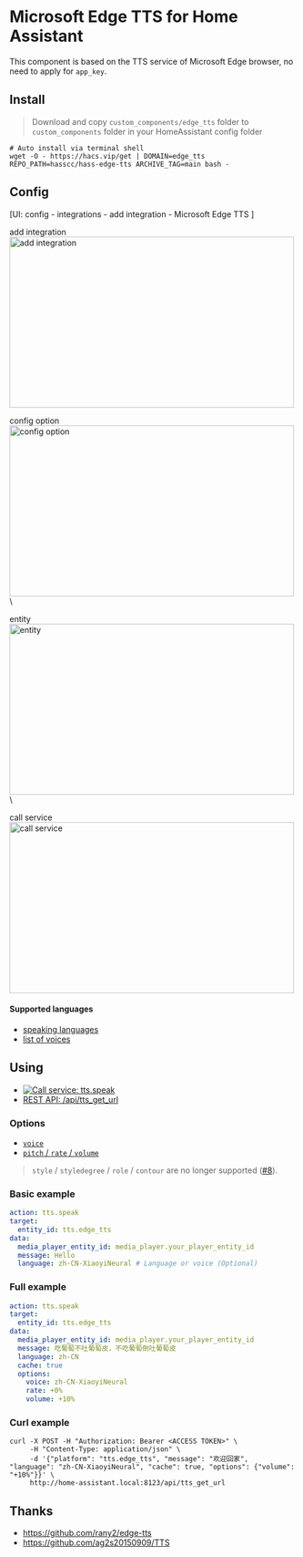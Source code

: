 # Microsoft Edge TTS for Home Assistant

This component is based on the TTS service of Microsoft Edge browser, no need to apply for `app_key`.


## Install

> Download and copy `custom_components/edge_tts` folder to `custom_components` folder in your HomeAssistant config folder

```shell
# Auto install via terminal shell
wget -O - https://hacs.vip/get | DOMAIN=edge_tts REPO_PATH=hasscc/hass-edge-tts ARCHIVE_TAG=main bash -
```


## Config

[UI: config - integrations - add integration - Microsoft Edge TTS ]

add integration \
<img width="500" height="300" alt="add integration" src="https://github.com/user-attachments/assets/3a4f3a30-bcd1-447e-8044-36c2bc3f78b0" /> 

config option \
<img width="500" height="300" alt="config option" src="https://github.com/user-attachments/assets/0cadaf9e-d316-49b9-b28d-f1a8f7e7551c" /> \

entity \
<img width="500" height="300" alt="entity" src="https://github.com/user-attachments/assets/42e8a6d7-c5e7-4f8f-9093-d93ca678ce87" /> \

call service \
<img width="500" height="300" alt="call service" src="https://github.com/user-attachments/assets/fa353f2d-623b-460b-8fa4-0cbbc233f073" /> 


#### Supported languages

- [speaking languages](https://docs.microsoft.com/zh-CN/azure/cognitive-services/speech-service/speech-synthesis-markup?tabs=csharp#adjust-speaking-languages)
- [list of voices](https://github.com/hasscc/hass-edge-tts/blob/29587ecf05ecd9d40269e13d7bd37f7f7f70c874/custom_components/edge_tts/tts.py#L14-L314)


## Using

- [![Call service: tts.speak](https://my.home-assistant.io/badges/developer_call_service.svg)](https://my.home-assistant.io/redirect/developer_call_service/?service=tts.speak)
- [REST API: /api/tts_get_url](https://www.home-assistant.io/integrations/tts#post-apitts_get_url)


### Options

- [`voice`](https://docs.microsoft.com/zh-CN/azure/cognitive-services/speech-service/speech-synthesis-markup?tabs=csharp#use-multiple-voices)
- [`pitch` / `rate` / `volume`](https://docs.microsoft.com/zh-CN/azure/cognitive-services/speech-service/speech-synthesis-markup?tabs=csharp#adjust-prosody)

> `style` / `styledegree` / `role` / `contour` are no longer supported ([#8](https://github.com/hasscc/hass-edge-tts/issues/8)).

### Basic example

```yaml
action: tts.speak
target:
  entity_id: tts.edge_tts
data:
  media_player_entity_id: media_player.your_player_entity_id
  message: Hello
  language: zh-CN-XiaoyiNeural # Language or voice (Optional)
```

### Full example

```yaml
action: tts.speak
target:
  entity_id: tts.edge_tts
data:
  media_player_entity_id: media_player.your_player_entity_id
  message: 吃葡萄不吐葡萄皮，不吃葡萄倒吐葡萄皮
  language: zh-CN
  cache: true
  options:
    voice: zh-CN-XiaoyiNeural
    rate: +0%
    volume: +10%
```

### Curl example

```shell
curl -X POST -H "Authorization: Bearer <ACCESS TOKEN>" \
     -H "Content-Type: application/json" \
     -d '{"platform": "tts.edge_tts", "message": "欢迎回家", "language": "zh-CN-XiaoyiNeural", "cache": true, "options": {"volume": "+10%"}}' \
     http://home-assistant.local:8123/api/tts_get_url
```

## Thanks

- https://github.com/rany2/edge-tts
- https://github.com/ag2s20150909/TTS
